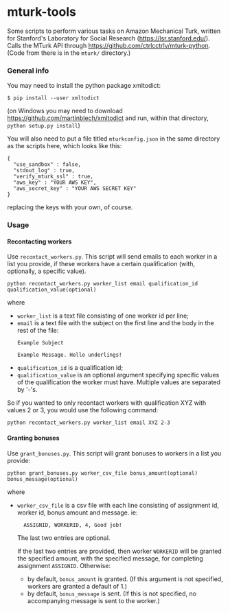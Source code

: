 mturk-tools
===========

Some scripts to perform various tasks on Amazon Mechanical Turk, written for Stanford's Laboratory for Social Research (https://lsr.stanford.edu/). Calls the MTurk API through https://github.com/ctrlcctrlv/mturk-python. (Code from there is in the `mturk/` directory.)

### General info

You may need to install the python package xmltodict:

` $ pip install --user xmltodict `

(on Windows you may need to download https://github.com/martinblech/xmltodict and run, within that directory, 
        `python setup.py install`)

You will also need to put a file titled `mturkconfig.json` in the same directory as the scripts here, which looks like this:


```
{
  "use_sandbox" : false,
  "stdout_log" : true,
  "verify_mturk_ssl" : true,
  "aws_key" : "YOUR AWS KEY",
  "aws_secret_key" : "YOUR AWS SECRET KEY"
}
```

replacing the keys with your own, of course. 

### Usage

#### Recontacting workers

Use `recontact_workers.py`. This script will send emails to each worker in a list you provide, if these workers have a certain qualification (with, optionally, a specific value).

```
python recontact_workers.py worker_list email qualification_id qualification_value(optional)
```

where

  + `worker_list` is a text file consisting of one worker id per line;
  + `email` is a text file with the subject on the first line and the body in the rest of the file:
    ```
    Example Subject
    
    Example Message. Hello underlings!
    ```
  + `qualification_id` is a qualification id;
  + `qualification_value` is an optional argument specifying specific values of the qualification the worker must have. Multiple values are separated by '-'s. 

So if you wanted to only recontact workers with qualification XYZ with values 2 or 3, you would use the following command:

```
python recontact_workers.py worker_list email XYZ 2-3
```

#### Granting bonuses

Use `grant_bonuses.py`. This script will grant bonuses to workers in a list you provide:

```
python grant_bonuses.py worker_csv_file bonus_amount(optional) bonus_message(optional)
```

where
  
  + `worker_csv_file` is a csv file with each line consisting of assignment id, worker id, bonus amount and message. ie:
    ```
      ASSIGNID, WORKERID, 4, Good job!
    ```
    The last two entries are optional.
    
    If the last two entries are provided, then worker `WORKERID` will be granted the specified amount, with the specified message, for completing assignment `ASSIGNID`. Otherwise:
    + by default, `bonus_amount` is granted. (If this argument is not specified, workers are granted a default of 1.)
    + by default, `bonus_message` is sent. (If this is not specified, no accompanying message is sent to the worker.)
    
    
